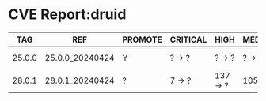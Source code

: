 # CVE Report:druid
|  TAG   |       REF       | PROMOTE | CRITICAL |   HIGH   |  MEDIUM  |   LOW   | UNKNOWN |
|--------|-----------------|---------|----------|----------|----------|---------|---------|
| 25.0.0 | 25.0.0_20240424 | Y       | ? -> ?   | ? -> ?   | ? -> ?   | ? -> ?  | ? -> ?  |
| 28.0.1 | 28.0.1_20240424 | ?       | 7 -> ?   | 137 -> ? | 105 -> ? | 34 -> ? | 0 -> ?  |
